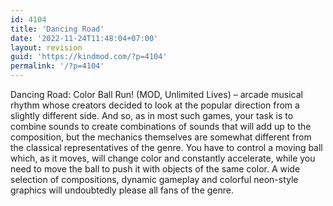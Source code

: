 ```yaml
---
id: 4104
title: 'Dancing Road'
date: '2022-11-24T11:48:04+07:00'
layout: revision
guid: 'https://kindmod.com/?p=4104'
permalink: '/?p=4104'
---
```


Dancing Road: Color Ball Run! (MOD, Unlimited Lives) – arcade musical rhythm whose creators decided to look at the popular direction from a slightly different side. And so, as in most such games, your task is to combine sounds to create combinations of sounds that will add up to the composition, but the mechanics themselves are somewhat different from the classical representatives of the genre. You have to control a moving ball which, as it moves, will change color and constantly accelerate, while you need to move the ball to push it with objects of the same color. A wide selection of compositions, dynamic gameplay and colorful neon-style graphics will undoubtedly please all fans of the genre.